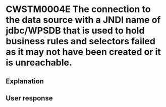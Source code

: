 # CWSTM0004E The connection to the data source with a JNDI name of jdbc/WPSDB that is used to hold business rules and selectors failed as it may not have been created or it is unreachable.

## Explanation

## User response